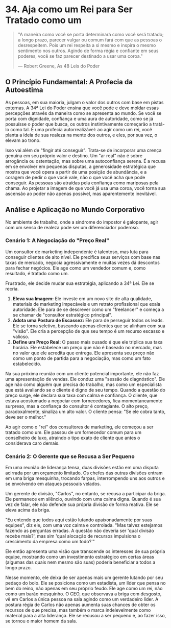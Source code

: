 # 34. Aja como um Rei para Ser Tratado como um

> "A maneira como você se porta determinará como você será tratado; a longo prazo, parecer vulgar ou comum fará com que as pessoas o desrespeitem. Pois um rei respeita a si mesmo e inspira o mesmo sentimento nos outros. Agindo de forma régia e confiante em seus poderes, você se faz parecer destinado a usar uma coroa."
> 
> — Robert Greene, As 48 Leis do Poder

## O Princípio Fundamental: A Profecia da Autoestima

As pessoas, em sua maioria, julgam o valor dos outros com base em pistas externas. A 34ª Lei do Poder ensina que você pode e deve moldar essas percepções através da maneira como se apresenta ao mundo. Se você se porta com dignidade, confiança e uma aura de autoridade, como se já possuísse o poder que busca, os outros instintivamente começarão a tratá-lo como tal. É uma profecia autorrealizável: ao agir como um rei, você planta a ideia de sua realeza na mente dos outros, e eles, por sua vez, o elevam ao trono.

Isso vai além de "fingir até conseguir". Trata-se de incorporar uma crença genuína em seu próprio valor e destino. Um "ar real" não é sobre arrogância ou ostentação, mas sobre uma autoconfiança serena. É a recusa em se envolver em pequenas disputas, a generosidade estratégica que mostra que você opera a partir de uma posição de abundância, e a coragem de pedir o que você vale, não o que você acha que pode conseguir. As pessoas são atraídas pela confiança como mariposas pela chama. Ao projetar a imagem de que você já usa uma coroa, você torna sua ascensão ao poder não apenas possível, mas aparentemente inevitável.

## Análise e Aplicação no Mundo Corporativo

No ambiente de trabalho, onde a síndrome do impostor é galopante, agir com um senso de realeza pode ser um diferenciador poderoso.

### Cenário 1: A Negociação do "Preço Real"

Um consultor de marketing independente é talentoso, mas luta para conseguir clientes de alto nível. Ele precifica seus serviços com base nas taxas de mercado, negocia agressivamente e muitas vezes dá descontos para fechar negócios. Ele age como um vendedor comum e, como resultado, é tratado como um.

Frustrado, ele decide mudar sua estratégia, aplicando a 34ª Lei. Ele se recria.

1.  **Eleva sua Imagem:** Ele investe em um novo site de alta qualidade, materiais de marketing impecáveis e um retrato profissional que exala autoridade. Ele para de se descrever como um "freelancer" e começa a se chamar de "consultor estratégico principal".
2.  **Adota uma Postura de Escassez:** Ele para de perseguir todos os leads. Ele se torna seletivo, buscando apenas clientes que se alinham com sua "visão". Ele cria a percepção de que seu tempo é um recurso escasso e valioso.
3.  **Define um Preço Real:** O passo mais ousado é que ele triplica sua taxa horária. Ele estabelece um preço que não é baseado no mercado, mas no valor que ele acredita que entrega. Ele apresenta seu preço não como um ponto de partida para a negociação, mas como um fato estabelecido.

Na sua próxima reunião com um cliente potencial importante, ele não faz uma apresentação de vendas. Ele conduz uma "sessão de diagnóstico". Ele age não como alguém que precisa do trabalho, mas como um especialista que está avaliando se o cliente é digno de seu tempo. Quando a questão do preço surge, ele declara sua taxa com calma e confiança. O cliente, que estava acostumado a negociar com fornecedores, fica momentaneamente surpreso, mas a confiança do consultor é contagiante. O alto preço, paradoxalmente, sinaliza um alto valor. O cliente pensa: "Se ele cobra tanto, deve ser o melhor."

Ao agir como o "rei" dos consultores de marketing, ele começou a ser tratado como um. Ele passou de um fornecedor comum para um conselheiro de luxo, atraindo o tipo exato de cliente que antes o considerava caro demais.

### Cenário 2: O Gerente que se Recusa a Ser Pequeno

Em uma reunião de liderança tensa, duas divisões estão em uma disputa acirrada por um orçamento limitado. Os chefes das outras divisões entram em uma briga mesquinha, trocando farpas, interrompendo uns aos outros e se envolvendo em ataques pessoais velados.

Um gerente de divisão, "Carlos", no entanto, se recusa a participar da briga. Ele permanece em silêncio, ouvindo com uma calma digna. Quando é sua vez de falar, ele não defende sua própria divisão de forma reativa. Ele se eleva acima da briga.

"Eu entendo que todos aqui estão lutando apaixonadamente por suas equipes", diz ele, com uma voz calma e controlada. "Mas talvez estejamos fazendo as perguntas erradas. A questão não deveria ser 'qual divisão recebe mais?', mas sim 'qual alocação de recursos impulsiona o crescimento da empresa como um todo?'"

Ele então apresenta uma visão que transcende os interesses de sua própria equipe, mostrando como um investimento estratégico em certas áreas (algumas das quais nem mesmo são suas) poderia beneficiar a todos a longo prazo.

Nesse momento, ele deixa de ser apenas mais um gerente lutando por seu pedaço do bolo. Ele se posiciona como um estadista, um líder que pensa no bem do reino, não apenas em seu próprio feudo. Ele age como um rei, não como um barão mesquinho. O CEO, que observava a briga com desgosto, vê em Carlos a única pessoa na sala agindo como um verdadeiro líder. A postura régia de Carlos não apenas aumenta suas chances de obter os recursos de que precisa, mas também o marca indelevelmente como material para a alta liderança. Ele se recusou a ser pequeno e, ao fazer isso, se tornou o maior homem da sala.
